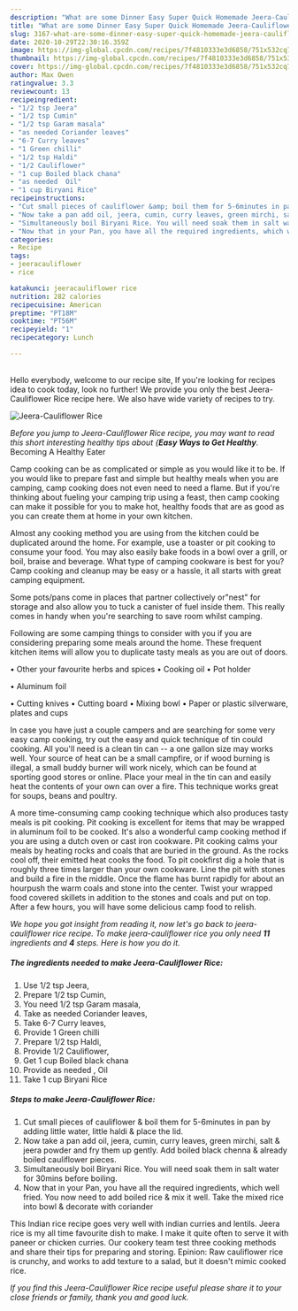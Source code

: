 ```yaml
---
description: "What are some Dinner Easy Super Quick Homemade Jeera-Cauliflower Rice"
title: "What are some Dinner Easy Super Quick Homemade Jeera-Cauliflower Rice"
slug: 3167-what-are-some-dinner-easy-super-quick-homemade-jeera-cauliflower-rice
date: 2020-10-29T22:30:16.359Z
image: https://img-global.cpcdn.com/recipes/7f4810333e3d6858/751x532cq70/jeera-cauliflower-rice-recipe-main-photo.jpg
thumbnail: https://img-global.cpcdn.com/recipes/7f4810333e3d6858/751x532cq70/jeera-cauliflower-rice-recipe-main-photo.jpg
cover: https://img-global.cpcdn.com/recipes/7f4810333e3d6858/751x532cq70/jeera-cauliflower-rice-recipe-main-photo.jpg
author: Max Owen
ratingvalue: 3.3
reviewcount: 13
recipeingredient:
- "1/2 tsp Jeera"
- "1/2 tsp Cumin"
- "1/2 tsp Garam masala"
- "as needed Coriander leaves"
- "6-7 Curry leaves"
- "1 Green chilli"
- "1/2 tsp Haldi"
- "1/2 Cauliflower"
- "1 cup Boiled black chana"
- "as needed  Oil"
- "1 cup Biryani Rice"
recipeinstructions:
- "Cut small pieces of cauliflower &amp; boil them for 5-6minutes in pan by adding little water, little haldi &amp; place the lid."
- "Now take a pan add oil, jeera, cumin, curry leaves, green mirchi, salt &amp; jeera powder and fry them up gently. Add boiled black chenna &amp; already boiled cauliflower pieces."
- "Simultaneously boil Biryani Rice. You will need soak them in salt water for 30mins before boiling."
- "Now that in your Pan, you have all the required ingredients, which well fried. You now need to add boiled rice &amp; mix it well. Take the mixed rice into bowl &amp; decorate with coriander"
categories:
- Recipe
tags:
- jeeracauliflower
- rice

katakunci: jeeracauliflower rice 
nutrition: 282 calories
recipecuisine: American
preptime: "PT18M"
cooktime: "PT56M"
recipeyield: "1"
recipecategory: Lunch

---
```

<br>
Hello everybody, welcome to our recipe site, If you're looking for recipes idea to cook today, look no further! We provide you only the best Jeera-Cauliflower Rice recipe here. We also have wide variety of recipes to try.
<br>


![Jeera-Cauliflower Rice](https://img-global.cpcdn.com/recipes/7f4810333e3d6858/751x532cq70/jeera-cauliflower-rice-recipe-main-photo.jpg)

<i>Before you jump to Jeera-Cauliflower Rice recipe, you may want to read this short interesting healthy tips about {<strong>Easy Ways to Get Healthy</strong>.</i>
Becoming A Healthy Eater

    
Camp cooking can be as complicated or simple as you would like it to be. If you would like to prepare fast and simple but healthy meals when you are camping, camp cooking does not even need to need a flame. But if you're thinking about fueling your camping trip using a feast, then camp cooking can make it possible for you to make hot, healthy foods that are as good as you can create them at home in your own kitchen.

 Almost any cooking method you are using from the kitchen could be duplicated around the home. For example, use a toaster or pit cooking to consume your food. You may also easily bake foods in a bowl over a grill, or boil, braise and beverage. What type of camping cookware is best for you? Camp cooking and cleanup may be easy or a hassle, it all starts with great camping equipment.

Some pots/pans come in places that partner collectively or"nest" for storage and also allow you to tuck a canister of fuel inside them. This really comes in handy when you're searching to save room whilst camping.

Following are some camping things to consider with you if you are considering preparing some meals around the home. These frequent kitchen items will allow you to duplicate tasty meals as you are out of doors.


• Other your favourite herbs and spices
• Cooking oil
• Pot holder

• Aluminum foil

• Cutting knives
• Cutting board
• Mixing bowl
• Paper or plastic silverware, plates and cups

In case you have just a couple campers and are searching for some very easy camp cooking, try out the easy and quick technique of tin could cooking. All you'll need is a clean tin can -- a one gallon size may works well. Your source of heat can be a small campfire, or if wood burning is illegal, a small buddy burner will work nicely, which can be found at sporting good stores or online. Place your meal in the tin can and easily heat the contents of your own can over a fire.  This technique works great for soups, beans and poultry.

A more time-consuming camp cooking technique which also produces tasty meals is pit cooking. Pit cooking is excellent for items that may be wrapped in aluminum foil to be cooked.  It's also a wonderful camp cooking method if you are using a dutch oven or cast iron cookware. Pit cooking calms your meals by heating rocks and coals that are buried in the ground. As the rocks cool off, their emitted heat cooks the food. To pit cookfirst dig a hole that is roughly three times larger than your own cookware. Line the pit with stones and build a fire in the middle. Once the flame has burnt rapidly for about an hourpush the warm coals and stone into the center. Twist your wrapped food covered skillets in addition to the stones and coals and put on top. After a few hours, you will have some delicious camp food to relish.


<i>We hope you got insight from reading it, now let's go back to jeera-cauliflower rice recipe. To make jeera-cauliflower rice you only need <strong>11</strong> ingredients and <strong>4</strong> steps. Here is how you do it.
</i>

##### The ingredients needed to make Jeera-Cauliflower Rice:

1. Use 1/2 tsp Jeera,
1. Prepare 1/2 tsp Cumin,
1. You need 1/2 tsp Garam masala,
1. Take as needed Coriander leaves,
1. Take 6-7 Curry leaves,
1. Provide 1 Green chilli
1. Prepare 1/2 tsp Haldi,
1. Provide 1/2 Cauliflower,
1. Get 1 cup Boiled black chana
1. Provide as needed , Oil
1. Take 1 cup Biryani Rice


##### Steps to make Jeera-Cauliflower Rice:

1. Cut small pieces of cauliflower &amp; boil them for 5-6minutes in pan by adding little water, little haldi &amp; place the lid.
1. Now take a pan add oil, jeera, cumin, curry leaves, green mirchi, salt &amp; jeera powder and fry them up gently. Add boiled black chenna &amp; already boiled cauliflower pieces.
1. Simultaneously boil Biryani Rice. You will need soak them in salt water for 30mins before boiling.
1. Now that in your Pan, you have all the required ingredients, which well fried. You now need to add boiled rice &amp; mix it well. Take the mixed rice into bowl &amp; decorate with coriander


This Indian rice recipe goes very well with indian curries and lentils. Jeera rice is my all time favourite dish to make. I make it quite often to serve it with paneer or chicken curries. Our cookery team test three cooking methods and share their tips for preparing and storing. Epinion: Raw cauliflower rice is crunchy, and works to add texture to a salad, but it doesn&#39;t mimic cooked rice. 

<i>If you find this Jeera-Cauliflower Rice recipe useful please share it to your close friends or family, thank you and good luck.</i>
